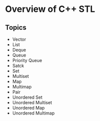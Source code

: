 # Overview of C++ STL

## Topics
- Vector
- List
- Deque
- Queue
- Priority Queue
- Satck
- Set
- Multiset
- Map
- Multimap
- Pair
- Unordered Set
- Unordered Multiset
- Unordered Map
- Unordered Multimap
